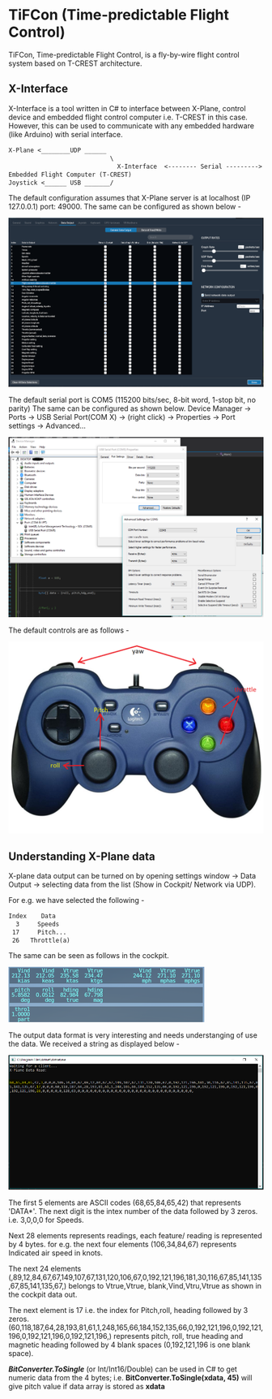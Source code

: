 # TiFCon (Time-predictable Flight Control)

TiFCon, Time-predictable Flight Control, is a fly-by-wire flight control system based on T-CREST architecture.





## X-Interface 

X-Interface is a tool written in C# to interface between X-Plane, control device and embedded flight control computer i.e. T-CREST in this case. However, this can be used to communicate with any embedded hardware (like Arduino) with serial interface. 

```
X-Plane <________UDP ______
                            \
                              X-Interface  <-------- Serial --------->  Embedded Flight Computer (T-CREST)  
Joystick <______ USB _______/
```
The default configuration assumes that X-Plane server is at localhost (IP 127.0.0.1) port: 49000. The same can be configured as shown below -

![alt text](https://github.com/shibarchi/TiFCon/blob/master/X_plane_settings.PNG)

The default serial port is COM5 (115200 bits/sec, 8-bit word, 1-stop bit, no parity) 
The same can be configured as shown below. Device Manager -> Ports -> USB Serial Port(COM X) -> (right click) -> Properties -> Port settings -> Advanced...

![alt text](https://github.com/shibarchi/TiFCon/blob/master/COM_port.PNG)

The default controls are as follows - 

![alt text](https://github.com/shibarchi/TiFCon/blob/master/joystick.png)

## Understanding X-Plane data

X-plane data output can be turned on by opening settings window -> Data Output -> selecting data from the list (Show in Cockpit/ Network via UDP).

For e.g. we have selected the following -

```
Index    Data
  3     Speeds
 17     Pitch...
 26   Throttle(a)
```

The same can be seen as follows in the cockpit.

![alt text](https://github.com/shibarchi/TiFCon/blob/master/cockpit_data.PNG)

The output data format is very interesting and needs understanging of use the data.
We received a string as displayed below - 

![alt text](https://github.com/shibarchi/TiFCon/blob/master/dataread.PNG)

The first 5 elements are ASCII codes (68,65,84,65,42) that represents 'DATA*'.
The next digit is the intex number of the data followed by 3 zeros. i.e. 3,0,0,0 for Speeds.

Next 28 elements represents readings, each feature/ reading is represented by 4 bytes. 
for e.g. the next four elements (106,34,84,67) represents Indicated air speed in knots.

The next 24 elements (,89,12,84,67,67,149,107,67,131,120,106,67,0,192,121,196,181,30,116,67,85,141,135,67,85,141,135,67,) belongs to Vtrue,Vtrue, blank,Vind,Vtru,Vtrue as shown in the cockpit data out. 

The next element is 17 i.e. the index for Pitch,roll, heading followed by 3 zeros. (60,118,187,64,28,193,81,61,1,248,165,66,184,152,135,66,0,192,121,196,0,192,121,196,0,192,121,196,0,192,121,196,) represents pitch, roll, true heading and magnetic heading followed by 4 blank spaces (0,192,121,196 is one blank space).

***BitConverter.ToSingle*** (or Int/Int16/Double) can be used in C# to get numeric data from the 4 bytes; 
i.e. **BitConverter.ToSingle(xdata, 45)** will give pitch value if data array is stored as **xdata**

